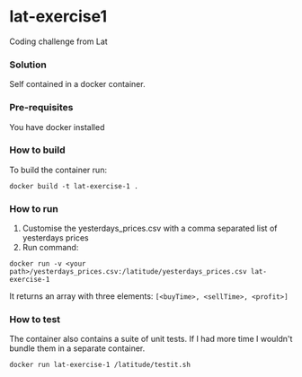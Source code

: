 # lat-exercise1
Coding challenge from Lat

### Solution
Self contained in a docker container.

### Pre-requisites
You have docker installed

### How to build
To build the container run:
```
docker build -t lat-exercise-1 .
```
### How to run
1. Customise the yesterdays_prices.csv with a comma separated list of yesterdays prices
2. Run command:
```
docker run -v <your path>/yesterdays_prices.csv:/latitude/yesterdays_prices.csv lat-exercise-1
```
It returns an array with three elements:
  ```[<buyTime>, <sellTime>, <profit>]```

### How to test
The container also contains a suite of unit tests.  If I had more time I wouldn't bundle them in a separate container.
```
docker run lat-exercise-1 /latitude/testit.sh
```
